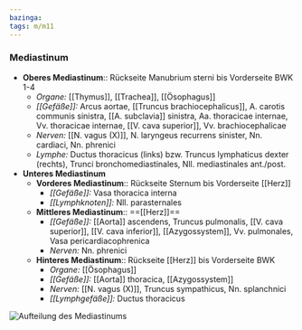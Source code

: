 ```yaml
---
bazinga: 
tags: m/m11
---
```

### Mediastinum
- **Oberes Mediastinum**:: Rückseite Manubrium sterni bis Vorderseite BWK 1-4
	- *Organe:* [[Thymus]], [[Trachea]], [[Ösophagus]]
	- *[[Gefäße]]:* Arcus aortae, [[Truncus brachiocephalicus]], A. carotis communis sinistra, [[A. subclavia]] sinistra, Aa. thoracicae internae, Vv. thoracicae internae, [[V. cava superior]], Vv. brachiocephalicae
	- *Nerven:* [[N. vagus (X)]], N. laryngeus recurrens sinister, Nn. cardiaci, Nn. phrenici
	- *Lymphe:* Ductus thoracicus (links) bzw. Truncus lymphaticus dexter (rechts), Trunci bronchomediastinales, Nll. mediastinales ant./post.
- **Unteres Mediastinum**
	- **Vorderes Mediastinum**:: Rückseite Sternum bis Vorderseite [[Herz]]
		- *[[Gefäße]]:* Vasa thoracica interna
		- *[[Lymphknoten]]:* Nll. parasternales
	- **Mittleres Mediastinum**:: ==[[Herz]]==
		- *[[Gefäße]]:* [[Aorta]] ascendens, Truncus pulmonalis, [[V. cava superior]], [[V. cava inferior]], [[Azygossystem]], Vv. pulmonales, Vasa pericardiacophrenica
		- *Nerven:* Nn. phrenici
	- **Hinteres Mediastinum**:: Rückseite [[Herz]] bis Vorderseite BWK
		- *Organe:* [[Ösophagus]]
		- *[[Gefäße]]:* [[Aorta]] thoracica, [[Azygossystem]]
		- *Nerven:* [[N. vagus (X)]], Truncus sympathicus, Nn. splanchnici
		- *[[Lymphgefäße]]:* Ductus thoracicus

![Aufteilung des Mediastinums](https://media-de.amboss.com/media/thumbs/big_59a3b2cb0e67a.jpg)

